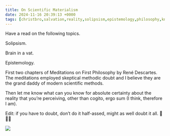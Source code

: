 ```yaml
---
title: On Scientific Materialism
date: 2024-11-16 20:39:13 +0000
tags: [christbro,salvation,reality,solipsism,epistemology,philosophy,knowledge,meditation]     # TAG names should always be lowercase
---
```


Have a read on the following topics.

Solipsism.

Brain in a vat.

Epistemology.

First two chapters of Meditations on First Philosophy by René Descartes. The meditations employed skeptical methodic doubt and I believe they are the grand daddy of modern scientific methods.

Then let me know what can you know for absolute certainty about the reality that you’re perceiving, other than cogito, ergo sum (I think, therefore I am).

Edit: if you have to doubt, don’t do it half-assed, might as well doubt it all. 🙏🫶😘

![](/fa42c7017c1403bd90088d35f4377bd6.jpeg)